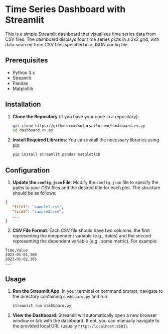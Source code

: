 # Time Series Dashboard with Streamlit

This is a simple Streamlit dashboard that visualizes time series data from CSV files. The dashboard displays four time series plots in a 2x2 grid, with data sourced from CSV files specified in a JSON config file.

## Prerequisites

- Python 3.x
- Streamlit
- Pandas
- Matplotlib

## Installation

1. **Clone the Repository** (if you have your code in a repository):
   ```bash
   git clone https://github.com/solarsailorneo/dashboard.rv.py
   cd dashboard.rv.py
   ```

2. **Install Required Libraries**:
   You can install the necessary libraries using pip:
   ```bash
   pip install streamlit pandas matplotlib
   ```

## Configuration

1. **Update the `config.json` File**:
   Modify the `config.json` file to specify the paths to your CSV files and the desired title for each plot. The structure should be as follows:

```json
{
   "file1": "sample1.csv",
   "file2": "sample2.csv",
   ...
}
```

2. **CSV File Format**:
   Each CSV file should have two columns: the first representing the independent variable (e.g., dates) and the second representing the dependent variable (e.g., some metric). For example:

```
Time,Value
2023-01-01,100
2023-01-02,105
...
```

## Usage

1. **Run the Streamlit App**:
   In your terminal or command prompt, navigate to the directory containing `dashboard.py` and run:
   ```bash
   streamlit run dashboard.py
   ```

2. **View the Dashboard**:
   Streamlit will automatically open a new browser window or tab with the dashboard. If not, you can manually navigate to the provided local URL (usually `http://localhost:8501`).

